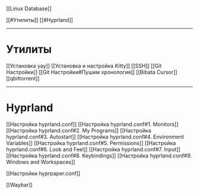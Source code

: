 [[Linux Database]]

[[#Утилиты]]
[[#Hyprland]]

---
# Утилиты

[[Установка yay]]
[[Установка и настройка Kitty]]
[[SSH]]
[[Git Настройки]]
[[Git Настройки#Пушим хронология]]
[[Bibata Cursor]]
[[qbittorrent]]
 
---

# Hyprland

[[Настройка hyprland.conf]]
[[Настройка hyprland.conf#1. Monitors]]
[[Настройка hyprland.conf#2. My Programs]]
[[Настройка hyprland.conf#3. Autostart]]
[[Настройка hyprland.conf#4. Environment Variables]]
[[Настройка hyprland.conf#5. Permissions]]
[[Настройка hyprland.conf#6. Look and Feel]]
[[Настройка hyprland.conf#7. Input]]
[[Настройка hyprland.conf#8. Keybindings]]
[[Настройка hyprland.conf#9. Windows and Workspaces]]

[[Настройки hyprpaper.conf]]

[[Waybar]]

